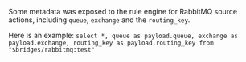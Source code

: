 Some metadata was exposed to the rule engine for RabbitMQ source actions, including `queue`, `exchange` and the `routing_key`.

Here is an example:
`select *, queue as payload.queue, exchange as payload.exchange, routing_key as payload.routing_key from "$bridges/rabbitmq:test"`


